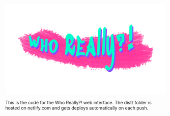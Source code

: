 ![](https://raw.githubusercontent.com/jonasmerlin/who-really-website/master/dist/assets/img/who-really-logo.png)

This is the code for the Who Really?! web interface. The dist/ folder is hosted on netlify.com and gets deploys automatically on each push.

